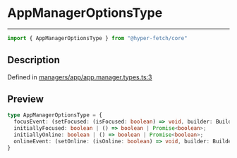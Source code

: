 

# AppManagerOptionsType

<div class="api-docs__separator" data-reactroot="">

---

</div><div class="api-docs__import" data-reactroot="">

```ts
import { AppManagerOptionsType } from "@hyper-fetch/core"
```

</div><div class="api-docs__section">

## Description

</div><div class="api-docs__description"><span class="api-docs__do-not-parse">



</span></div><p class="api-docs__definition">

Defined in [managers/app/app.manager.types.ts:3](https://github.com/BetterTyped/hyper-fetch/blob/9cf1f580/packages/core/src/managers/app/app.manager.types.ts#L3)

</p><div class="api-docs__section">

## Preview

</div><div class="api-docs__preview type">

```ts
type AppManagerOptionsType = {
  focusEvent: (setFocused: (isFocused: boolean) => void, builder: BuilderInstance) => void; 
  initiallyFocused: boolean | () => boolean | Promise<boolean>; 
  initiallyOnline: boolean | () => boolean | Promise<boolean>; 
  onlineEvent: (setOnline: (isOnline: boolean) => void, builder: BuilderInstance) => void; 
}
```

</div>